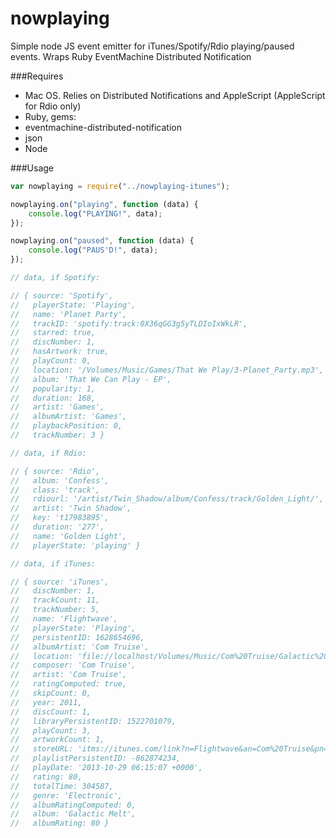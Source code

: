 nowplaying
=================

Simple node JS event emitter for iTunes/Spotify/Rdio playing/paused events. Wraps Ruby EventMachine Distributed Notification

###Requires
- Mac OS. Relies on Distributed Notifications and AppleScript (AppleScript for Rdio only)
- Ruby, gems:
 - eventmachine-distributed-notification
 - json
- Node

###Usage
```javascript
var nowplaying = require("../nowplaying-itunes");

nowplaying.on("playing", function (data) {
	console.log("PLAYING!", data);
});

nowplaying.on("paused", function (data) {
	console.log("PAUS'D!", data);
});

// data, if Spotify:

// { source: 'Spotify',
//   playerState: 'Playing',
//   name: 'Planet Party',
//   trackID: 'spotify:track:0X36qGG3g5yTLDIoIxWkLR',
//   starred: true,
//   discNumber: 1,
//   hasArtwork: true,
//   playCount: 0,
//   location: '/Volumes/Music/Games/That We Play/3-Planet_Party.mp3',
//   album: 'That We Can Play - EP',
//   popularity: 1,
//   duration: 168,
//   artist: 'Games',
//   albumArtist: 'Games',
//   playbackPosition: 0,
//   trackNumber: 3 }

// data, if Rdio:

// { source: 'Rdio',
//   album: 'Confess',
//   class: 'track',
//   rdiourl: '/artist/Twin_Shadow/album/Confess/track/Golden_Light/',
//   artist: 'Twin Shadow',
//   key: 't17983895',
//   duration: '277',
//   name: 'Golden Light',
//   playerState: 'playing' }

// data, if iTunes:

// { source: 'iTunes',
//   discNumber: 1,
//   trackCount: 11,
//   trackNumber: 5,
//   name: 'Flightwave',
//   playerState: 'Playing',
//   persistentID: 1628654696,
//   albumArtist: 'Com Truise',
//   location: 'file://localhost/Volumes/Music/Com%20Truise/Galactic%20Melt/05%20Flightwave.mp3',
//   composer: 'Com Truise',
//   artist: 'Com Truise',
//   ratingComputed: true,
//   skipCount: 0,
//   year: 2011,
//   discCount: 1,
//   libraryPersistentID: 1522701079,
//   playCount: 3,
//   artworkCount: 1,
//   storeURL: 'itms://itunes.com/link?n=Flightwave&an=Com%20Truise&pn=Galactic%20Melt&cn=Com%20Truise',
//   playlistPersistentID: -862874234,
//   playDate: '2013-10-29 06:15:07 +0000',
//   rating: 80,
//   totalTime: 304587,
//   genre: 'Electronic',
//   albumRatingComputed: 0,
//   album: 'Galactic Melt',
//   albumRating: 80 }
```
